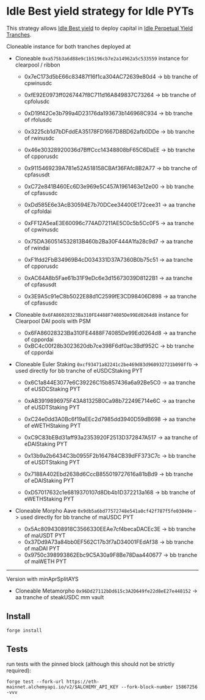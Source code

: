 # Idle Best yield strategy for Idle PYTs
This strategy allows [Idle Best yield](https://github.com/Idle-Labs/idle-contracts) to deploy capital in [Idle Perpetual Yield Tranches](https://github.com/Idle-Labs/idle-tranches).

Cloneable instance for both tranches deployed at 
- Cloneable `0xa575b3a6d88e9c1b5196cb7e2a14962a5c533559` instance for clearpool / ribbon
  - 0x7eC173d5bE66c83487f16f1ca304AC72639e80d4 ->  bb tranche of cpwinusdc
  - 0xfE92E0973ff0267447f8C711d16A849837C73264 ->  bb tranche of cpfolusdc
  - 0xD19f42Ce3b799a4D23176da193673b146968C934 ->  bb tranche of rfolusdc
  - 0x3225cb1d7bDFddEA35178FD1667D8BD62afb0DDe ->  bb tranche of rwinusdc
  - 0x46e30328920036d7BffCcc14348808bF65C6DaEE ->  bb tranche of cpporusdc
  - 0x9115469239A781e52A518158CBAf36FAfc8B2A77 ->  bb tranche of cpfasusdt
  - 0xC72e841B460Ec6D3e969e5C457A1961463e12e00 ->  bb tranche of cpfasusdc

  - 0xDd585E6e3AcB30594E7b70DCee34400E172cee31 -> aa tranche of cpfoldai
  - 0xFF12A5eaE3E60096c774AD7211AE5C0c5b5Cc0F5 -> aa tranche of cpwinusdc
  - 0x75DA360514532813B460b2Ba30F444A1fa28c9d7 -> aa tranche of rwindai
  - 0xF1fdd2FbB34969B4cD034331D37A7360B0b75c51 -> aa tranche of cpporusdc
  - 0xAC64A8b5Fae61b31F9eDc6e3d15673039D8122B1 -> aa tranche of cpfasusdt
  - 0x3E9A5c91eC8b5022E88d1C2599fE3CD98406D898 -> aa tranche of cpfasusdc

- Cloneable `0x6FA86028323Ba310FE4488F74085De99Ed0264d8` instance for Clearpool DAI pools with PSM
  - 0x6FA86028323Ba310FE4488F74085De99Ed0264d8 -> aa tranche of cppordai
  - 0xBC4c00f28b3023620db7ce398F6df0ac3Bdf952C -> bb tranche of cppordai

- Cloneable Euler Staking `0xcf93471a82241c2be469d83d960932721b098ffb` 
  -> used directly for bb tranche of eUSDCStaking PYT
  - 0x6C1a844E3077e6C39226C15b857436a6a92Be5C0 -> aa tranche of eUSDCStaking PYT
  - 0xAB3919896975F43A81325B0Ca98b72249E714e6C -> aa tranche of eUSDTStaking PYT
  - 0xC24e0dd3A0Bc6f19aEEc2d7985dd3940D59dB698 -> aa tranche of eWETHStaking PYT
  - 0xC9C83bEBd31aff93a2353920F2513D372847A517 -> aa tranche of eDAIStaking PYT

  - 0x13b9a2b6434C3b0955F2b164784CB39dFF373C7c -> bb tranche of eUSDTStaking PYT
  - 0x7188A402Ebd2638d6CccB855019727616a81bBd9 -> bb tranche of eDAIStaking PYT
  - 0xD57017632c1e6819370107d8Db4b1D372213a168 -> bb tranche of eWETHStaking PYT

- Cloneable Morpho Aave `0x9db5a6bd77572748e541a0cf42f787f5fe03049e` 
  -> used directly for bb tranche of maUSDC PYT
  - 0x5Ac8094308918C3566330EEAe7cf4becaDACEc3E -> bb tranche of maUSDT PYT
  - 0x37Dd9A73a84bb0EF562C17b3f7aD34001FEdAf38 -> bb tranche of maDAI PYT
  - 0x9750c398993862Ebc9C5A30a9F8Be78Daa440677 -> bb tranche of maWETH PYT


---

Version with minAprSplitAYS 

- Cloneable Metamorpho `0x96Dd27112bDd615c3A2D649fe22d8eE27e448152` -> aa tranche of steakUSDC mm vault

## Install

`forge install`

## Tests
run tests with the pinned block (although this should not be strictly required):

`forge test --fork-url https://eth-mainnet.alchemyapi.io/v2/$ALCHEMY_API_KEY --fork-block-number 15867256 -vvv`